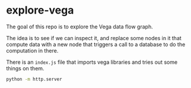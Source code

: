 # explore-vega
The goal of this repo is to explore the Vega data flow graph.

The idea is to see if we can inspect it, and replace some nodes in it that compute data
with a new node that triggers a call to a database to do the computation in there.

There is an `index.js` file that imports vega libraries and tries out some
things on them.

```bash
python -m http.server
```